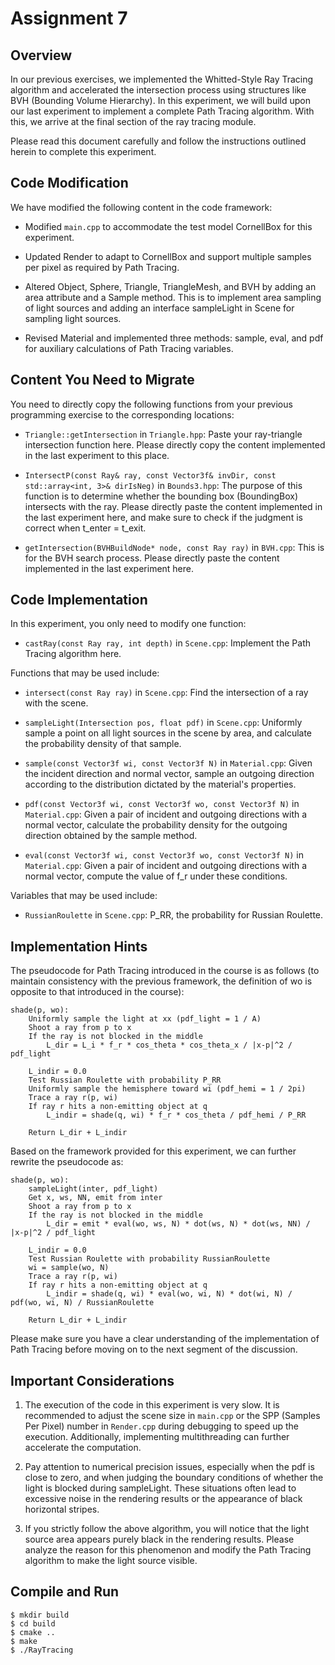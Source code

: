 # Assignment 7

## Overview
In our previous exercises, we implemented the Whitted-Style Ray Tracing algorithm and accelerated the intersection process using structures like BVH (Bounding Volume Hierarchy). In this experiment, we will build upon our last experiment to implement a complete Path Tracing algorithm. With this, we arrive at the final section of the ray tracing module.

Please read this document carefully and follow the instructions outlined herein to complete this experiment.

## Code Modification
We have modified the following content in the code framework:

* Modified `main.cpp` to accommodate the test model CornellBox for this experiment.

* Updated Render to adapt to CornellBox and support multiple samples per pixel as required by Path Tracing.

* Altered Object, Sphere, Triangle, TriangleMesh, and BVH by adding an area attribute and a Sample method. This is to implement area sampling of light sources and adding an interface sampleLight in Scene for sampling light sources.

* Revised Material and implemented three methods: sample, eval, and pdf for auxiliary calculations of Path Tracing variables.

## Content You Need to Migrate
You need to directly copy the following functions from your previous programming exercise to the corresponding locations:

* `Triangle::getIntersection` in `Triangle.hpp`: Paste your ray-triangle intersection function here. Please directly copy the content implemented in the last experiment to this place.

* `IntersectP(const Ray& ray, const Vector3f& invDir, const std::array<int, 3>& dirIsNeg)` in `Bounds3.hpp`: The purpose of this function is to determine whether the bounding box (BoundingBox) intersects with the ray. Please directly paste the content implemented in the last experiment here, and make sure to check if the judgment is correct when t_enter = t_exit.

* `getIntersection(BVHBuildNode* node, const Ray ray)` in `BVH.cpp`: This is for the BVH search process. Please directly paste the content implemented in the last experiment here.

## Code Implementation
In this experiment, you only need to modify one function:

* `castRay(const Ray ray, int depth)` in `Scene.cpp`: Implement the Path Tracing algorithm here.

Functions that may be used include:

* `intersect(const Ray ray)` in `Scene.cpp`: Find the intersection of a ray with the scene.

* `sampleLight(Intersection pos, float pdf)` in `Scene.cpp`: Uniformly sample a point on all light sources in the scene by area, and calculate the probability density of that sample.

* `sample(const Vector3f wi, const Vector3f N)` in `Material.cpp`: Given the incident direction and normal vector, sample an outgoing direction according to the distribution dictated by the material's properties.

* `pdf(const Vector3f wi, const Vector3f wo, const Vector3f N)` in `Material.cpp`: Given a pair of incident and outgoing directions with a normal vector, calculate the probability density for the outgoing direction obtained by the sample method.

* `eval(const Vector3f wi, const Vector3f wo, const Vector3f N)` in `Material.cpp`: Given a pair of incident and outgoing directions with a normal vector, compute the value of f_r under these conditions.

Variables that may be used include:

* `RussianRoulette` in `Scene.cpp`: P_RR, the probability for Russian Roulette.

## Implementation Hints
The pseudocode for Path Tracing introduced in the course is as follows (to maintain consistency with the previous framework, the definition of wo is opposite to that introduced in the course):

```
shade(p, wo):
    Uniformly sample the light at xx (pdf_light = 1 / A)
    Shoot a ray from p to x
    If the ray is not blocked in the middle
        L_dir = L_i * f_r * cos_theta * cos_theta_x / |x-p|^2 / pdf_light
    
    L_indir = 0.0
    Test Russian Roulette with probability P_RR
    Uniformly sample the hemisphere toward wi (pdf_hemi = 1 / 2pi)
    Trace a ray r(p, wi)
    If ray r hits a non-emitting object at q
        L_indir = shade(q, wi) * f_r * cos_theta / pdf_hemi / P_RR
    
    Return L_dir + L_indir
```

Based on the framework provided for this experiment, we can further rewrite the pseudocode as:

```
shade(p, wo):
    sampleLight(inter, pdf_light)
    Get x, ws, NN, emit from inter
    Shoot a ray from p to x
    If the ray is not blocked in the middle
        L_dir = emit * eval(wo, ws, N) * dot(ws, N) * dot(ws, NN) / |x-p|^2 / pdf_light
    
    L_indir = 0.0
    Test Russian Roulette with probability RussianRoulette
    wi = sample(wo, N)
    Trace a ray r(p, wi)
    If ray r hits a non-emitting object at q
        L_indir = shade(q, wi) * eval(wo, wi, N) * dot(wi, N) / pdf(wo, wi, N) / RussianRoulette
    
    Return L_dir + L_indir
```

Please make sure you have a clear understanding of the implementation of Path Tracing before moving on to the next segment of the discussion.

## Important Considerations
1. The execution of the code in this experiment is very slow. It is recommended to adjust the scene size in `main.cpp` or the SPP (Samples Per Pixel) number in `Render.cpp` during debugging to speed up the execution. Additionally, implementing multithreading can further accelerate the computation.

2. Pay attention to numerical precision issues, especially when the pdf is close to zero, and when judging the boundary conditions of whether the light is blocked during sampleLight. These situations often lead to excessive noise in the rendering results or the appearance of black horizontal stripes.

3. If you strictly follow the above algorithm, you will notice that the light source area appears purely black in the rendering results. Please analyze the reason for this phenomenon and modify the Path Tracing algorithm to make the light source visible.

## Compile and Run
```
$ mkdir build
$ cd build
$ cmake ..
$ make
$ ./RayTracing
```

